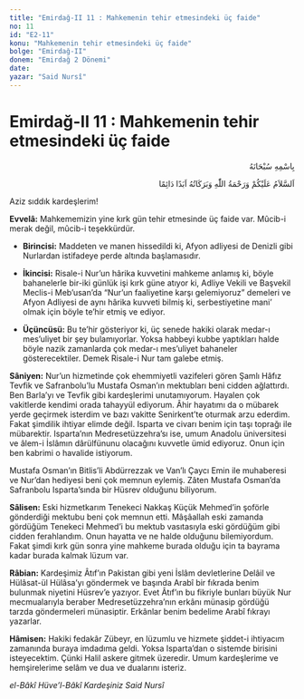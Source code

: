 ```yaml
---
title: "Emirdağ-II 11 : Mahkemenin tehir etmesindeki üç faide"
no: 11
id: "E2-11"
konu: "Mahkemenin tehir etmesindeki üç faide"
bolge: "Emirdağ-II"
donem: "Emirdağ 2 Dönemi"
date: 
yazar: "Said Nursî"
---
```


# Emirdağ-II 11 : Mahkemenin tehir etmesindeki üç faide

<p class="arabic" dir="rtl" title="Meal: “Her türlü noksan sıfatlardan yüce olan Allah’ın adıyla.”">بِاسْمِهِ سُبْحَانَهُ</p>

<p class="arabic" dir="rtl" title="Meal: “Allah’ın selâmı, rahmeti ve bereketleri, ebedî ve dâimî olarak üzerinize olsun.”">اَلسَّلاَمُ عَلَيْكُمْ وَرَحْمَةُ اللّٰهِ وَبَرَكَاتُهُ اَبَدًا دَائِمًا</p>

Aziz sıddık kardeşlerim!

**Evvelâ:** Mahkememizin yine kırk gün tehir etmesinde üç faide var. Mûcib-i merak değil, mûcib-i teşekkürdür.

- **Birincisi:** Maddeten ve manen hissedildi ki, Afyon adliyesi de Denizli gibi Nurlardan istifadeye perde altında başlamasıdır.

- **İkincisi:** Risale-i Nur’un hârika kuvvetini mahkeme anlamış ki, böyle bahanelerle bir-iki günlük işi kırk güne atıyor ki, Adliye Vekili ve Başvekil Meclis-i Meb’usan’da “Nur’un faaliyetine karşı gelemiyoruz” demeleri ve Afyon Adliyesi de aynı hârika kuvveti bilmiş ki, serbestiyetine mani’ olmak için böyle te’hir etmiş ve ediyor.

- **Üçüncüsü:** Bu te’hir gösteriyor ki, üç senede hakiki olarak medar-ı mes’uliyet bir şey bulamıyorlar. Yoksa habbeyi kubbe yaptıkları halde böyle nazik zamanlarda çok medar-ı mes’uliyet bahaneler gösterecektiler. Demek Risale-i Nur tam galebe etmiş.

**Sâniyen:** Nur’un hizmetinde çok ehemmiyetli vazifeleri gören Şamlı Hâfız Tevfik ve Safranbolu’lu Mustafa Osman’ın mektubları beni cidden ağlattırdı. Ben Barla’yı ve Tevfik gibi kardeşlerimi unutamıyorum. Hayalen çok vakitlerde kendimi orada tahayyül ediyorum. Âhir hayatımı da o mübarek yerde geçirmek isterdim ve bazı vakitte Senirkent’te oturmak arzu ederdim. Fakat şimdilik ihtiyar elimde değil. Isparta ve civarı benim için taşı toprağı ile mübarektir. Isparta’nın Medresetüzzehra’sı ise, umum Anadolu üniversitesi ve âlem-i İslâmın dârülfünunu olacağını kuvvetle ümid ediyoruz. Onun için ben kabrimi o havalide istiyorum.

Mustafa Osman’ın Bitlis’li Abdürrezzak ve Van’lı Çaycı Emin ile muhaberesi ve Nur’dan hediyesi beni çok memnun eylemiş. Zâten Mustafa Osman’da Safranbolu Isparta’sında bir Hüsrev olduğunu biliyorum.

**Sâlisen:** Eski hizmetkarım Tenekeci Nakkaş Küçük Mehmed’in şoförle gönderdiği mektubu beni çok memnun etti. Mâşâallah eski zamanda gördüğüm Tenekeci Mehmed’i bu mektub vasıtasıyla eski gördüğüm gibi cidden ferahlandım. Onun hayatta ve ne halde olduğunu bilemiyordum. Fakat şimdi kırk gün sonra yine mahkeme burada olduğu için ta bayrama kadar burada kalmak lüzum var.

**Râbian:** Kardeşimiz Âtıf’ın Pakistan gibi yeni İslâm devletlerine Delâil ve Hülâsat-ül Hülâsa’yı göndermek ve başında Arabî bir fıkrada benim bulunmak niyetini Hüsrev’e yazıyor. Evet Âtıf’ın bu fikriyle bunları büyük Nur mecmualarıyla beraber Medresetüzzehra’nın erkânı münasip gördüğü tarzda göndermeleri münasiptir. Erkânlar benim bedelime Arabî fıkrayı yazarlar.

**Hâmisen:** Hakiki fedakâr Zübeyr, en lüzumlu ve hizmete şiddet-i ihtiyacım zamanında buraya imdadıma geldi. Yoksa Isparta’dan o sistemde birisini isteyecektim. Çünki Halil askere gitmek üzeredir. Umum kardeşlerime ve hemşirelerime selâm ve dua ve dualarını isteriz.

*el-Bâkî Hüve’l-Bâkî*
*Kardeşiniz*
*Said Nursî*
